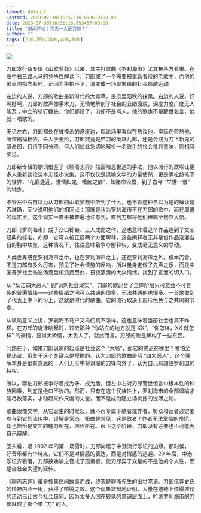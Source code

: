 ```yaml
---
layout: default
Lastmod: 2023-07-30T16:51:16.693610+00:00
date: 2023-07-30T16:51:16.693457+00:00
title: "旧闻评论｜竟无一人是刀郎？"
author: ""
tags: [刀郎,罗刹,海市,讽喻,歌曲]
---
```


![](https://images.weserv.nl/?url=https%3A//chinadigitaltimes.net/chinese/files/2023/07/post-698808-64c5e6b733b36.)

刀郎发行新专辑《山歌寥哉》以来，其主打歌曲《罗刹海市》尤其被各方看重。在左中右三路人马的竞争性解读下，刀郎成了一个需要被重新看待的老歌手，而他的歌讽喻指向若何，正因为争执不下，演变成一场现象级的社会猜歌运动。

左边的人说，刀郎的歌曲是新时代的大毒草，是皮里阳秋的抹黑。右边的人说，好啊好啊，刀郎的歌声像手术刀，无情地解剖了社会的丑陋面貌，深度力度广度无人能及；中立的斩钉截铁，你们都错了，刀郎不是骂人，他的歌也不是醒世名言，他就一唱歌的。

无论左右，刀郎都处在被捧杀的悬崖边，舆论场里看似在热议他，实际在煎熬他，所谓祸福相依，杀人于无形，刀郎究竟是带刀的英雄儿郎，还是会成为刀下新鬼的薄命郎，且待下回分晓。但人们如此急切地解析一名歌手的社会批判意味，则相当罕见。

刀郎新专辑的歌词借鉴了《聊斋志异》描画险恶世道的手法，他以流行的歌喉让更多人重新谈论这本志怪小说集。这不仅仅是讽喻文学的力量使然，更是蒲松龄笔下的世界，“花面逢迎，世情如鬼，嗜痂之癖”，如赌命轮盘，到了古今 “举世一辙” 的地步。

不管左中右自以为从刀郎的山歌寥哉中听到了什么，也不管这种自以为是的解读是否准确，至少说明他们的相同点：那就是认为罗刹海市不在刀郎的歌中，而在周遭的现实里。这个现实一直未被普遍地注意到，直到刀郎将他们棒喝至恍然大悟。

刀郎《罗刹海市》成了众口铄金、三人成虎之作，这也意味着这个作品达到了文艺经典的标准，亦即：它可以被正反两个方面解释，这些阐释者无非是借作品浇灌各自的胸中块垒。这种情况下，往往意味着争夺解释权，变成毫无意义的举动。

人类世界既在罗刹海市之中，也在罗刹海市之上，还在罗刹海市之外。根本而言，不是刀郎有多么厉害，预见了社会情势的反响，所以量身定做了先声之乐，而是中国普罗社会浩浩汤汤盘桓浪费至此，日夜蒸腾的大众情绪，找到了宣泄的切入口。

从 “反击四大恶人” 到“讽刺社会现实”，刀郎的歌迎合了全体阶层只可意会不可言传的普遍情绪——这些情绪之间可以共通的很多，无法共通的也很多。一首歌做到了代表上中下的份上，这就是时代的歌曲，它的流行取决于形形色色与之共鸣的节奏。

从讽喻意义上讲，罗刹海市马户又鸟们真不怎样，这也意味着当前社会也真不咋样。在刀郎的旋律响起时，过去那种 “你站立的地方就是 XX”，“你怎样，XX 就怎样” 的豪情，显得太矫情，太丢人了。就此而言，刀郎的歌是解构了一些东西。

问题在于，如果刀郎讽喻的起点是社会这个 “大局”，那它的终点在哪里？哪怕全民热议，但关于这个关键点是模糊的。认为刀郎的歌曲是骂 “四大恶人”，这个理解本身是很有意思的：人们无形中将讽喻的刀锋向外了，认为自己有超越罗刹国的特权。

所以，哪怕刀郎被争夺着成为矛、成为盾，但左中右对刀郎警世恒言中根本性的种族因素，到底是绝口不谈的。然而，只有在这个民族性上，罗刹海市的全部讽喻才能尽数落实，才动起来作尺度的丈量，而不是成为随立场挑拣的浅薄之论。

歌曲很像文字，从它诞生的时候起，就不再专属于歌者或作者，听众和读者必定要参与到它的流传中，误解是常态，扭曲是常见，这是歌者 / 作者无法掌控的命运，却也恰恰是文艺的魅力所在、凶险所在。眼下这个阶段，刀郎没有必要也不可能为自己辩解。

回头看，唱 2002 年的第一场雪时，刀郎尚居于中港流行乐坛的边缘。那时候，好音乐都有个特点，它们不是对情感的表达，而是对情感的逃避。20 年后，中港乐坛齐衰落，刀郎挟劝喻之音成了孤勇者。使刀郎异于众星的不是他的个人性，而是全社会失望的延伸。

《聊斋志异》虽是搜集民间故事而成，终究是聊斋先生的出世呓语。刀郎借异史氏的精神内涵一用，获得了喧腾之效。这个现象雄辩地证明，大量在道德上值得质疑的活动已让古今社会趋同。因为太多人困在较低的意识层面上，吟游罗刹海市的刀郎就成了那个带 “刀” 的人。

